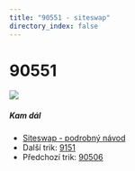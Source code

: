 ```yaml
---
title: "90551 - siteswap"
directory_index: false
---
```


# 90551

![](/animace/siteswap/90551.gif)

##### Kam dál

- [Siteswap - podrobný návod](/siteswap.html "Podrobné vysvětlení siteswapů..")
- Další trik: [9151](9151.html "Siteswap 9151")
- Předchozí trik: [90506](90506.html "Siteswap 90506")


